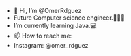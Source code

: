 - 👋 Hi, I’m @OmerRdguez
- Future Computer science engineer.👨🏻‍💻
- I’m currently learning Java.💻
- 📫 How to reach me:
- Instagram: @omer_rdguez

<!---
OmerRdguez/OmerRdguez is a ✨ special ✨ repository because its `README.md` (this file) appears on your GitHub profile.
You can click the Preview link to take a look at your changes.
--->
